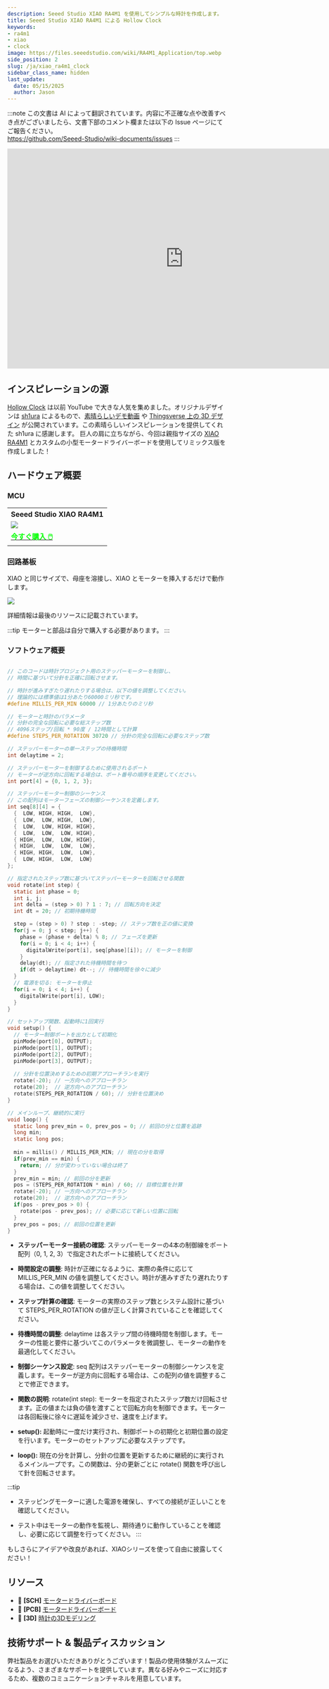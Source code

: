 ```yaml
---
description: Seeed Studio XIAO RA4M1 を使用してシンプルな時計を作成します。
title: Seeed Studio XIAO RA4M1 による Hollow Clock
keywords:
- ra4m1
- xiao
- clock
image: https://files.seeedstudio.com/wiki/RA4M1_Application/top.webp
side_position: 2
slug: /ja/xiao_ra4m1_clock
sidebar_class_name: hidden 
last_update:
  date: 05/15/2025
  author: Jason
---
```

:::note
この文書は AI によって翻訳されています。内容に不正確な点や改善すべき点がございましたら、文書下部のコメント欄または以下の Issue ページにてご報告ください。  
https://github.com/Seeed-Studio/wiki-documents/issues
:::

<div class="table-center">
<iframe width="800" height="500" src="https://files.seeedstudio.com/wiki/RA4M1_Application/1.mp4" scrolling="no" border="0" frameborder="no" framespacing="0" allowfullscreen="true"> </iframe>
</div>

## インスピレーションの源

[Hollow Clock](https://www.youtube.com/watch?v=jvoOgxK4EvI&ab_channel=TheWrench) は以前 YouTube で大きな人気を集めました。オリジナルデザインは [sh1ura](https://www.instructables.com/Hollow-Clock-4/) によるもので、[素晴らしいデモ動画](https://youtu.be/hRpLiRoMx34) や [Thingsverse 上の 3D デザイン](https://www.thingiverse.com/thing:5636482) が公開されています。この素晴らしいインスピレーションを提供してくれた sh1ura に感謝します。
巨人の肩に立ちながら、今回は親指サイズの [XIAO RA4M1](https://www.seeedstudio.com/Seeed-XIAO-RA4M1-p-5943.html) とカスタムの小型モータードライバーボードを使用してリミックス版を作成しました！

## ハードウェア概要

### MCU

<div class="table-center">
	<table align="center">
		<tr>
			<th>Seeed Studio XIAO RA4M1</th>
		</tr>
		<tr>
			<td><div style={{textAlign:'center'}}><img src="https://files.seeedstudio.com/wiki/XIAO-R4AM1/img/2-102010551-Seeed-Studio-XIAO-RA4M1-45font.jpg" style={{width:300, height:'auto'}}/></div></td>
		</tr>
		<tr>
			<td><div class="get_one_now_container" style={{textAlign: 'center'}}>
				<a class="get_one_now_item" href="https://www.seeedstudio.com/Seeed-XIAO-RA4M1-p-5943.html" target="_blank">
				<strong><span><font color={'FFFFFF'} size={"4"}> 今すぐ購入 🖱️</font></span></strong>
				</a>
			</div></td>
		</tr>
	</table>
</div>

### 回路基板

XIAO と同じサイズで、母座を溶接し、XIAO とモーターを挿入するだけで動作します。

<div style={{textAlign:'center'}}><img src="https://files.seeedstudio.com/wiki/RA4M1_Application/2.png" style={{width:500, height:'auto'}}/></div>

詳細情報は最後のリソースに記載されています。

:::tip
モーターと部品は自分で購入する必要があります。
:::

### ソフトウェア概要
```c

// このコードは時計プロジェクト用のステッパーモーターを制御し、
// 時間に基づいて分針を正確に回転させます。

// 時計が進みすぎたり遅れたりする場合は、以下の値を調整してください。
// 理論的には標準値は1分あたり60000ミリ秒です。
#define MILLIS_PER_MIN 60000 // 1分あたりのミリ秒

// モーターと時計のパラメータ
// 分針の完全な回転に必要な総ステップ数
// 4096ステップ/回転 * 90度 / 12時間として計算
#define STEPS_PER_ROTATION 30720 // 分針の完全な回転に必要なステップ数

// ステッパーモーターの単一ステップの待機時間
int delaytime = 2;

// ステッパーモーターを制御するために使用されるポート
// モーターが逆方向に回転する場合は、ポート番号の順序を変更してください。
int port[4] = {0, 1, 2, 3};

// ステッパーモーター制御のシーケンス
// この配列はモーターフェーズの制御シーケンスを定義します。
int seq[8][4] = {
  {  LOW, HIGH, HIGH,  LOW},
  {  LOW,  LOW, HIGH,  LOW},
  {  LOW,  LOW, HIGH, HIGH},
  {  LOW,  LOW,  LOW, HIGH},
  { HIGH,  LOW,  LOW, HIGH},
  { HIGH,  LOW,  LOW,  LOW},
  { HIGH, HIGH,  LOW,  LOW},
  {  LOW, HIGH,  LOW,  LOW}
};

// 指定されたステップ数に基づいてステッパーモーターを回転させる関数
void rotate(int step) {
  static int phase = 0;
  int i, j;
  int delta = (step > 0) ? 1 : 7; // 回転方向を決定
  int dt = 20; // 初期待機時間

  step = (step > 0) ? step : -step; // ステップ数を正の値に変換
  for(j = 0; j < step; j++) {
    phase = (phase + delta) % 8; // フェーズを更新
    for(i = 0; i < 4; i++) {
      digitalWrite(port[i], seq[phase][i]); // モーターを制御
    }
    delay(dt); // 指定された待機時間を待つ
    if(dt > delaytime) dt--; // 待機時間を徐々に減少
  }
  // 電源を切る: モーターを停止
  for(i = 0; i < 4; i++) {
    digitalWrite(port[i], LOW);
  }
}

// セットアップ関数、起動時に1回実行
void setup() {
  // モーター制御ポートを出力として初期化
  pinMode(port[0], OUTPUT);
  pinMode(port[1], OUTPUT);
  pinMode(port[2], OUTPUT);
  pinMode(port[3], OUTPUT);
  
  // 分針を位置決めするための初期アプローチランを実行
  rotate(-20); // 一方向へのアプローチラン
  rotate(20);  // 逆方向へのアプローチラン
  rotate(STEPS_PER_ROTATION / 60); // 分針を位置決め
}

// メインループ、継続的に実行
void loop() {
  static long prev_min = 0, prev_pos = 0; // 前回の分と位置を追跡
  long min;
  static long pos;
  
  min = millis() / MILLIS_PER_MIN; // 現在の分を取得
  if(prev_min == min) {
    return; // 分が変わっていない場合は終了
  }
  prev_min = min; // 前回の分を更新
  pos = (STEPS_PER_ROTATION * min) / 60; // 目標位置を計算
  rotate(-20); // 一方向へのアプローチラン
  rotate(20);  // 逆方向へのアプローチラン
  if(pos - prev_pos > 0) {
    rotate(pos - prev_pos); // 必要に応じて新しい位置に回転
  }
  prev_pos = pos; // 前回の位置を更新
}

```

- **ステッパーモーター接続の確認**:
ステッパーモーターの4本の制御線をポート配列（0, 1, 2, 3）で指定されたポートに接続してください。

- **時間設定の調整**:
時計が正確になるように、実際の条件に応じて MILLIS_PER_MIN の値を調整してください。時計が進みすぎたり遅れたりする場合は、この値を調整してください。

- **ステップ計算の確認**:
モーターの実際のステップ数とシステム設計に基づいて STEPS_PER_ROTATION の値が正しく計算されていることを確認してください。

- **待機時間の調整**:
delaytime は各ステップ間の待機時間を制御します。モーターの性能と要件に基づいてこのパラメータを微調整し、モーターの動作を最適化してください。

- **制御シーケンス設定**:
seq 配列はステッパーモーターの制御シーケンスを定義します。モーターが逆方向に回転する場合は、この配列の値を調整することで修正できます。

- **関数の説明**:
rotate(int step): モーターを指定されたステップ数だけ回転させます。正の値または負の値を渡すことで回転方向を制御できます。モーターは各回転後に徐々に遅延を減少させ、速度を上げます。

- **setup():** 起動時に一度だけ実行され、制御ポートの初期化と初期位置の設定を行います。モーターのセットアップに必要なステップです。

- **loop():** 現在の分を計算し、分針の位置を更新するために継続的に実行されるメインループです。この関数は、分の更新ごとに rotate() 関数を呼び出して針を回転させます。

:::tip

- ステッピングモーターに適した電源を確保し、すべての接続が正しいことを確認してください。

- テスト中はモーターの動作を監視し、期待通りに動作していることを確認し、必要に応じて調整を行ってください。
:::

もしさらにアイデアや改良があれば、XIAOシリーズを使って自由に披露してください！

## リソース

- 📄 **[SCH]** [モータードライバーボード](https://files.seeedstudio.com/wiki/RA4M1_Application/4.zip)
- 📄 **[PCB]** [モータードライバーボード](https://files.seeedstudio.com/wiki/RA4M1_Application/xiao.pcb)
- 📄 **[3D]** [時計の3Dモデリング](https://files.seeedstudio.com/wiki/RA4M1_Application/clock.zip)

## 技術サポート & 製品ディスカッション

弊社製品をお選びいただきありがとうございます！製品の使用体験がスムーズになるよう、さまざまなサポートを提供しています。異なる好みやニーズに対応するため、複数のコミュニケーションチャネルを用意しています。

<div class="button_tech_support_container">
<a href="https://forum.seeedstudio.com/" class="button_forum"></a> 
<a href="https://www.seeedstudio.com/contacts" class="button_email"></a>
</div>

<div class="button_tech_support_container">
<a href="https://discord.gg/eWkprNDMU7" class="button_discord"></a> 
<a href="https://github.com/Seeed-Studio/wiki-documents/discussions/69" class="button_discussion"></a>
</div>
